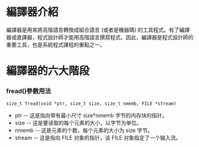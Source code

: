# 編譯器介紹
編譯器是用來將高階語言轉換成組合語言 (或者是機器碼) 的工具程式。有了編譯器或直譯器，程式設計師才能用高階語言撰寫程式。因此，編譯器是程式設計師的重要工具，也是系統程式課程的重點之一。

# 編譯器的六大階段

### fread()參數用法
```
size_t fread(void *ptr, size_t size, size_t nmemb, FILE *stream)
```
* ptr -- 这是指向带有最小尺寸 size*nmemb 字节的内存块的指针。
* size -- 这是要读取的每个元素的大小，以字节为单位。
* nmemb -- 这是元素的个数，每个元素的大小为 size 字节。
* stream -- 这是指向 FILE 对象的指针，该 FILE 对象指定了一个输入流。
